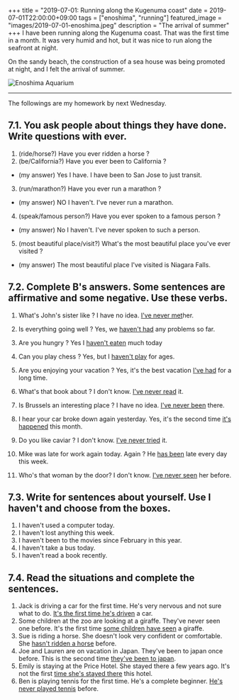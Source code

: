 +++
title =  "2019-07-01: Running along the Kugenuma coast"
date = 2019-07-01T22:00:00+09:00
tags = ["enoshima", "running"]
featured_image = "images/2019-07-01-enoshima.jpeg"
description = "The arrival of summer"
+++
I have been running along the Kugenuma coast.
That was the first time in a month.
It was very humid and hot, but it was nice to run along the seafront at night.

On the sandy beach, the construction of a sea house was being promoted at night,
and I felt the arrival of summer.

![Enoshima Aquarium](../images/2019-07-01-enoshima-aquarium.jpeg)

- - -
The followings are my homework by next Wednesday.

## 7.1. You ask people about things they have done. Write questions with ever.
1. (ride/horse?) Have you ever ridden a horse ?
2. (be/California?) Have you ever been to California ?
  - (my answer) Yes I have. I have been to San Jose to just transit.
3. (run/marathon?) Have you ever run a marathon ?
  - (my answer) NO I haven't. I've never run a marathon.
4. (speak/famous person?) Have you ever spoken to a famous person ?
  - (my answer) No I haven't. I've never spoken to such a person.
5. (most beautiful place/visit?) What's the most beautiful place you've ever visited ?
  - (my answer) The most beautiful place I've visited is Niagara Falls.

## 7.2. Complete B's answers. Some sentences are affirmative and some negative. Use these verbs.
1. What's John's sister like ?
I have no idea. <u>I've never met</u>her.
2. Is everything going well ?
Yes, we <u>haven't had</u> any problems so far.

3. Are you hungry ?
Yes I <u>haven't eaten</u> much today
4. Can you play chess ?
Yes, but I <u>haven't play</u> for ages.
5. Are you enjoying your vacation ?
Yes, it's the best vacation <u>I've had</u> for a long time.
6. What's that book about ?
I don't know. <u>I've never read</u> it.
7. Is Brussels an interesting place ?
I have no idea. <u>I've never been</u> there.
8. I hear your car broke down again yesterday.
Yes, it's the second time <u>it's happened</u> this month.
9. Do you like caviar ?
I don't know. <u>I've never tried</u> it.
10. Mike was late for work again today.
Again ? He <u>has been</u> late every day this week.
11. Who's that woman by the door?
I don't know. <u>I've never seen</u> her before.

## 7.3. Write for sentences about yourself. Use I haven't and choose from the boxes.
1. I haven't used a computer today.
2. I haven't lost anything this week.
3. I haven't been to the movies since February in this year.
4. I haven't take a bus today.
5. I haven't read a book recently.

## 7.4. Read the situations and complete the sentences.
1. Jack is driving a car for the first time. He's very nervous and not sure what to do.
<u>It's the first time he's driven</u> a car.
2. Some children at the zoo are looking at a giraffe. They've never seen one before.
It's the first time <u>some children have seen</u> a giraffe.
3. Sue is riding a horse. She doesn't look very confident or comfortable.
She <u>hasn't ridden a horse</u> before.
4. Joe and Lauren are on vacation in Japan. They've been to japan once before.
This is the second time <u>they've been to japan</u>.
5. Emily is staying at the Price Hotel. She stayed there a few years ago.
It's not the first <u>time she's stayed there</u> this hotel.
6. Ben is playing tennis for the first time. He's a complete beginner.
<u>He's never played tennis</u> before.

